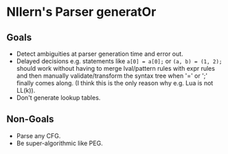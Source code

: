 # NIlern's Parser generatOr

## Goals

* Detect ambiguities at parser generation time and error out.
* Delayed decisions e.g. statements like `a[0] = a[0];` or `(a, b) = (1, 2);`
  should work without having to merge lval/pattern rules with expr rules and
  then manually validate/transform the syntax tree when '=' or ';' finally
  comes along. (I think this is the only reason why e.g. Lua is not LL(k)).
* Don't generate lookup tables.

## Non-Goals

* Parse any CFG.
* Be super-algorithmic like PEG.

